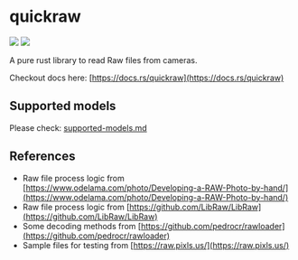 # quickraw 
[![](https://img.shields.io/crates/v/quickraw?style=flat-square)](https://crates.io/crates/quickraw)
[![](https://img.shields.io/github/v/release/qdwang/quickraw?label=cli-release&style=flat-square)](https://github.com/qdwang/quickraw/releases/latest)

A pure rust library to read Raw files from cameras.

Checkout docs here: [https://docs.rs/quickraw](https://docs.rs/quickraw)

## Supported models
Please check: [supported-models.md](supported-models.md)

## References
* Raw file process logic from [https://www.odelama.com/photo/Developing-a-RAW-Photo-by-hand/](https://www.odelama.com/photo/Developing-a-RAW-Photo-by-hand/)
* Raw file process logic from [https://github.com/LibRaw/LibRaw](https://github.com/LibRaw/LibRaw)
* Some decoding methods from [https://github.com/pedrocr/rawloader](https://github.com/pedrocr/rawloader)
* Sample files for testing from [https://raw.pixls.us/](https://raw.pixls.us/)